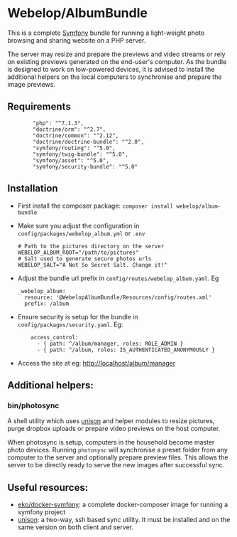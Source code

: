 # Webelop/AlbumBundle

This is a complete [Symfony](https://symfony.com/doc/current/setup.html) bundle for running a light-weight photo browsing 
and sharing website on a PHP server.

The server may resize and prepare the previews and video streams or rely on existing previews generated on the end-user's
computer. As the bundle is designed to work on low-powered devices, it is advised to install the additional helpers on
the local computers to synchronise and prepare the image previews.

## Requirements

```
        "php": "^7.1.3",
        "doctrine/orm": "^2.7",
        "doctrine/common": "^2.12",
        "doctrine/doctrine-bundle": "^2.0",
        "symfony/routing": "^5.0",
        "symfony/twig-bundle": "^5.0",
        "symfony/asset": "^5.0",
        "symfony/security-bundle": "^5.0"
```

## Installation
- First install the composer package:
```composer install webelop/album-bundle```

- Make sure you adjust the configuration in `config/packages/webelop_album.yml` or `.env`
    ```
    # Path to the pictures directory on the server
    WEBELOP_ALBUM_ROOT="/path/to/pictures"
    # Salt used to generate secure photos urls
    WEBELOP_SALT="A Not So Secret Salt. Change it!"
    ```
- Adjust the bundle url prefix in `config/routes/webelop_album.yaml`. Eg
    ```
    _webelop_album:
      resource: '@WebelopAlbumBundle/Resources/config/routes.xml'
      prefix: /album  
    ```
- Ensure security is setup for the bundle in `config/packages/security.yaml`. Eg:
  ```
      access_control:
        - { path: ^/album/manager, roles: ROLE_ADMIN }
        - { path: ^/album, roles: IS_AUTHENTICATED_ANONYMOUSLY }
  ```
- Access the site at eg: [http://localhost/album/manager](http://localhost/album/manager)

## Additional helpers:
### bin/photosync
A shell utility which uses [unison](https://www.cis.upenn.edu/~bcpierce/unison/) and helper modules to 
resize pictures, purge dropbox uploads or prepare video previews on the host computer.

When photosync is setup, computers in the household become master photo devices. Running `photosync` will 
synchronise a preset folder from any computer to the server and optionally prepare preview files. This allows the server
to be directly ready to serve the new images after successful sync.   

## Useful resources:
- [eko/docker-symfony](https://github.com/eko/docker-symfony): a complete docker-composer image for running a symfony project
- [unison](https://www.cis.upenn.edu/~bcpierce/unison/): a two-way, ssh based sync utility. It must be installed and on the same version
on both client and server.
